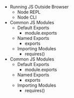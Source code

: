 ##
- Running JS Outside Browser
  - Node REPL
  - Node CLI
- Common JS Modules
  - Default Exports
    - module.exports
  - Named Exports
    - exports
  - Importing Modules
    - requires()
- Common JS Modules
  - Default Exports
    - module.exports
  - Named Exports
    - exports
  - Importing Modules
    - requires()
